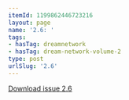 ```yaml
---
itemId: 1199862446723216
layout: page
name: '2.6: '
tags:
- hasTag: dreamnetwork
- hasTag: dream-network-volume-2
type: post
urlSlug: '2.6'
---
```

<a href="files/pdfs/Volume_2/2.6-Fusion-Volume-2_No-5_-of-The-Dream-Network-Bulletin.pdf" download="">Download issue 2.6</a>